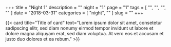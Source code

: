 +++
title = "Night 1"
description = ""
night = "1"
page = "1"
tags = [ "", "", "", "" ]
date = "2018-03-31"
categories = [
  "night",
  ""
]
slug = ""
+++

{{< card title="Title of card" text="Lorem ipsum dolor sit amet, consetetur sadipscing elitr, sed diam nonumy eirmod tempor invidunt ut labore et dolore magna aliquyam erat, sed diam voluptua. At vero eos et accusam et justo duo dolores et ea rebum." >}}
